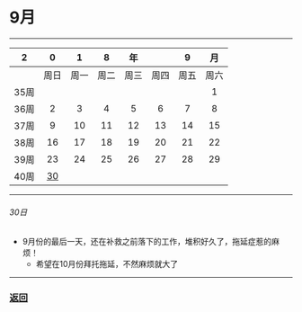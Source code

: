 # 9月
---
|2|0|1|8|年||9|月|
|:---:|:---:|:---:|:---:|:---:|:---:|:---:|:---:|
||周日|周一|周二|周三|周四|周五|周六|
|35周|||||||1|
|36周|2|3|4|5|6|7|8|
|37周|9|10|11|12|13|14|15|
|38周|16|17|18|19|20|21|22|
|39周|23|24|25|26|27|28|29|
|40周|[30](https://github.com/queenta/goddog/blob/master/Sep.md#30%E6%97%A5)|||||||



---
###### 30日
* 9月份的最后一天，还在补救之前落下的工作，堆积好久了，拖延症惹的麻烦！
  * 希望在10月份拜托拖延，不然麻烦就大了
---
### [返回](https://github.com/queenta/goddog/blob/master/README.md)
